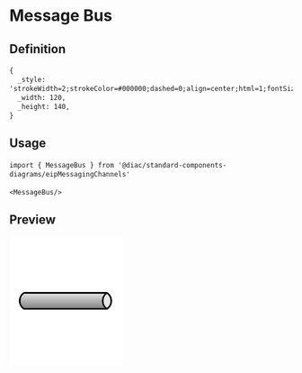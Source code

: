 # Message Bus

## Definition

```
{
  _style: 'strokeWidth=2;strokeColor=#000000;dashed=0;align=center;html=1;fontSize=8;shape=mxgraph.eip.messageChannel;',
  _width: 120,
  _height: 140,
}
```

## Usage

```
import { MessageBus } from '@diac/standard-components-diagrams/eipMessagingChannels'

<MessageBus/>
```

## Preview

<img src="./message-bus.png" width="200"/>
